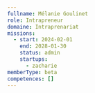 ```yaml
---
fullname: Mélanie Goulinet
role: Intrapreneur
domaine: Intraprenariat
missions:
  - start: 2024-02-01
    end: 2028-01-30
    status: admin
    startups:
      - zacharie
memberType: beta
competences: []
---
```

